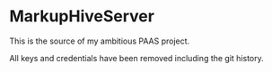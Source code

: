 MarkupHiveServer
================

This is the source of my ambitious PAAS project.

All keys and credentials have been removed including the git history.
